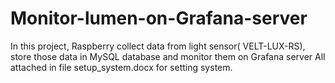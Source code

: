 # Monitor-lumen-on-Grafana-server
In this project, Raspberry collect data from light sensor( VELT-LUX-RS), store those data in MySQL database and monitor them on Grafana server
All attached in file setup_system.docx for setting system.
